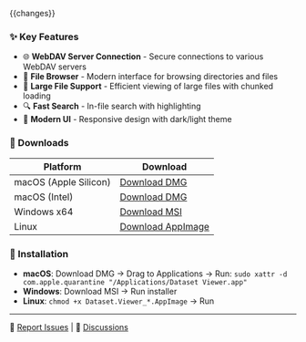 {{changes}}

### ✨ Key Features

- 🌐 **WebDAV Server Connection** - Secure connections to various WebDAV servers
- 📁 **File Browser** - Modern interface for browsing directories and files
- 📄 **Large File Support** - Efficient viewing of large files with chunked loading
- 🔍 **Fast Search** - In-file search with highlighting
- 🎨 **Modern UI** - Responsive design with dark/light theme

### 💾 Downloads

| Platform | Download |
|----------|----------|
| macOS (Apple Silicon) | [Download DMG](https://github.com/{{github_repo}}/releases/download/{{tag_name}}/Dataset.Viewer_{{version}}_aarch64.dmg) |
| macOS (Intel) | [Download DMG](https://github.com/{{github_repo}}/releases/download/{{tag_name}}/Dataset.Viewer_{{version}}_x64.dmg) |
| Windows x64 | [Download MSI](https://github.com/{{github_repo}}/releases/download/{{tag_name}}/Dataset.Viewer_{{version}}_x64_en-US.msi) |
| Linux | [Download AppImage](https://github.com/{{github_repo}}/releases/download/{{tag_name}}/Dataset.Viewer_{{version}}_amd64.AppImage) |

### 🔧 Installation

- **macOS**: Download DMG → Drag to Applications → Run: `sudo xattr -d com.apple.quarantine "/Applications/Dataset Viewer.app"`
- **Windows**: Download MSI → Run installer
- **Linux**: `chmod +x Dataset.Viewer_*.AppImage` → Run

---

🐛 [Report Issues](https://github.com/{{github_repo}}/issues) | 💬 [Discussions](https://github.com/{{github_repo}}/discussions)
